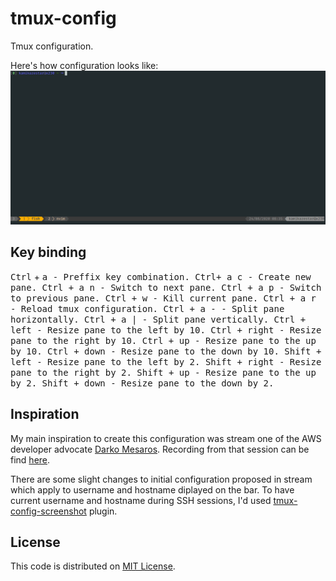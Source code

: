 # tmux-config

Tmux configuration.

Here's how configuration looks like:
![Tmux console screenshot](/images/tmux-config-screenshot.png)

## Key binding

<kbd>Ctrl</kbd> + <kbd>a<kbd> - Preffix key combination.
<kbd>Ctrl</kbd>+ <kbd>a</kbd> <kbd>c</kbd> - Create new pane.
<kbd>Ctrl</kbd> + <kbd>a</kbd> <kbd>n</kbd> - Switch to next pane.
<kbd>Ctrl</kbd> + <kbd>a</kbd> <kbd>p</kbd> - Switch to previous pane.
<kbd>Ctrl</kbd> + <kbd>w</kbd> - Kill current pane.
<kbd>Ctrl</kbd> + <kbd>a</kbd> <kbd>r</kbd> - Reload tmux configuration.
<kbd>Ctrl</kbd> + <kbd>a</kbd> <kbd>-</kbd>  - Split pane horizontally.
<kbd>Ctrl</kbd> + <kbd>a</kbd> <kbd>|</kbd> - Split pane vertically.
<kbd>Ctrl</kbd> + <kbd>left</kbd> - Resize pane to the left by 10.
<kbd>Ctrl</kbd> + <kbd>right</kbd> - Resize pane to the right by 10.
<kbd>Ctrl</kbd> + <kbd>up</kbd> - Resize pane to the up by 10.
<kbd>Ctrl</kbd> + <kbd>down</kbd> - Resize pane to the down by 10.
<kbd>Shift</kbd> + <kbd>left</kbd> - Resize pane to the left by 2.
<kbd>Shift</kbd> + <kbd>right</kbd> - Resize pane to the right by 2.
<kbd>Shift</kbd> + <kbd>up</kbd> - Resize pane to the up by 2.
<kbd>Shift</kbd> + <kbd>down</kbd> - Resize pane to the down by 2.

## Inspiration

My main inspiration to create this configuration was stream one of the AWS developer advocate [Darko Mesaros](https://github.com/darko-mesaros).
Recording from that session can be find [here](https://www.youtube.com/watch?v=kPnYFsXml-I).

There are some slight changes to initial configuration proposed in stream which apply to username and hostname diplayed on the bar.
To have current username and hostname during SSH sessions, I'd used
[tmux-config-screenshot](https://github.com/soyuka/tmux-current-pane-hostname)
plugin.

## License
This code is distributed on [MIT License](/LICENSE).
